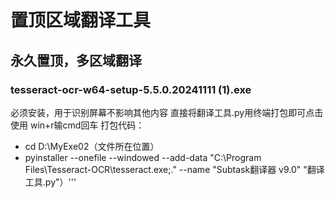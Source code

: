 # 置顶区域翻译工具
## 永久置顶，多区域翻译
### tesseract-ocr-w64-setup-5.5.0.20241111 (1).exe
必须安装，用于识别屏幕不影响其他内容
直接将翻译工具.py用终端打包即可点击使用
win+r输cmd回车
打包代码：

- cd D:\MyExe02（文件所在位置）
- pyinstaller --onefile --windowed --add-data "C:\Program Files\Tesseract-OCR\tesseract.exe;." --name "Subtask翻译器 v9.0" "翻译工具.py"）'''
